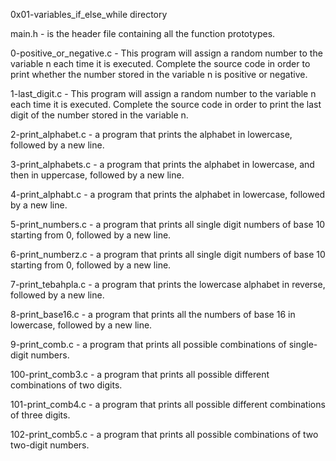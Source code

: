 0x01-variables_if_else_while directory

main.h - is the header file containing all the function prototypes.

0-positive_or_negative.c - This program will assign a random number to the variable n each time it is executed. Complete the source code in order to print whether the number stored in the variable n is positive or negative.

1-last_digit.c - This program will assign a random number to the variable n each time it is executed. Complete the source code in order to print the last digit of the number stored in the variable n.

2-print_alphabet.c - a program that prints the alphabet in lowercase, followed by a new line.

3-print_alphabets.c - a program that prints the alphabet in lowercase, and then in uppercase, followed by a new line.

4-print_alphabt.c - a program that prints the alphabet in lowercase, followed by a new line.

5-print_numbers.c - a program that prints all single digit numbers of base 10 starting from 0, followed by a new line.

6-print_numberz.c - a program that prints all single digit numbers of base 10 starting from 0, followed by a new line.

7-print_tebahpla.c - a program that prints the lowercase alphabet in reverse, followed by a new line.

8-print_base16.c - a program that prints all the numbers of base 16 in lowercase, followed by a new line.

9-print_comb.c - a program that prints all possible combinations of single-digit numbers.

100-print_comb3.c - a program that prints all possible different combinations of two digits.

101-print_comb4.c - a program that prints all possible different combinations of three digits.

102-print_comb5.c - a program that prints all possible combinations of two two-digit numbers.
